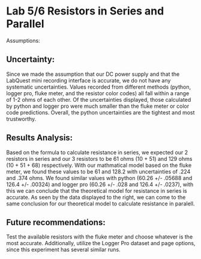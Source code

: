 # Lab 5/6 Resistors in Series and Parallel

Assumptions:


## Uncertainty:
Since we made the assumption that our DC power supply and that the LabQuest mini recording interface is accurate, we do not have any systematic uncertainties.
Values recorded from different methods (python, logger pro, fluke meter, and the resistor color codes) all fall within a range of 1-2 ohms of each other. Of the uncertainties displayed, those calculated by python and logger pro were much smaller than the fluke meter or color code predictions. Overall, the python uncertainties are the tightest and most trustworthy.

## Results Analysis:
Based on the formula to calculate resistance in series, we expected our 2 resistors in series and our 3 resistors to be 61 ohms (10 + 51) and 129 ohms (10 + 51 + 68) respectively. With our mathmatical model based on the fluke meter, we found these values to be 61 and 128.2 with uncertainties of .224 and .374 ohms. We found similar values with python (60.26 +/- .05688 and 126.4 +/- .00324) and logger pro (60.26 +/- .028 and 126.4 +/- .0237),  with this we can conclude that the theoretical model for resistance in series is accurate. As seen by the data displayed to the right, we can come to the same conclusion for our theoretical model to calculate resistance in paralell. 

## Future recommendations:
Test the available resistors with the fluke meter and choose whatever is the most accurate. Additionally, utilize the Logger Pro dataset and page options, since this experiment has several similar runs. 